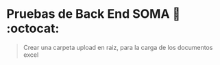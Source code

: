 # Pruebas de Back End SOMA :metal: :octocat:
> Crear una carpeta upload en raiz, para la carga de los documentos excel
